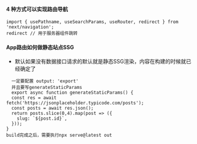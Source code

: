 #### 4 种方式可以实现路由导航
```
import { usePathname, useSearchParams, useRouter, redirect } from 'next/navigation';
redirect // 用于服务器组件跳转
```
#### App路由如何做静态站点SSG
- 默认如果没有数据接口请求的默认就是静态SSG渲染，内容在构建的时候就已经确定了
```
  一定要配置 output: 'export'
  并且要写generateStaticParams 
  export async function generateStaticParams() {
  const res = await fetch('https://jsonplaceholder.typicode.com/posts');
  const posts = await res.json();
  return posts.slice(0,4).map(post => ({
    slug: `${post.id}`,
  }));
}
build完成之后，需要执行npx serve@latest out
```
